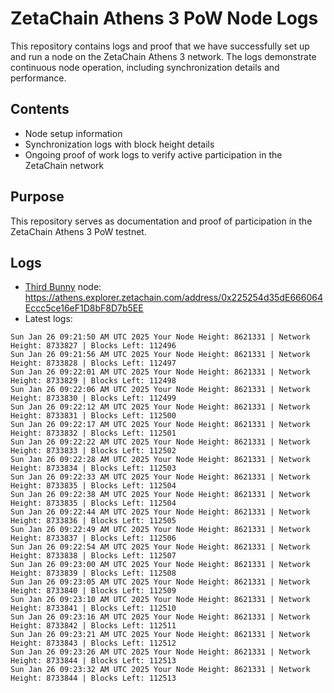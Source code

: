# ZetaChain Athens 3 PoW Node Logs
This repository contains logs and proof that we have successfully set up and run a node on the ZetaChain Athens 3 network. The logs demonstrate continuous node operation, including synchronization details and performance.

## Contents
- Node setup information
- Synchronization logs with block height details
- Ongoing proof of work logs to verify active participation in the ZetaChain network

## Purpose
This repository serves as documentation and proof of participation in the ZetaChain Athens 3 PoW testnet.

## Logs

- [Third Bunny](https://thirdbunny.xyz/) node: https://athens.explorer.zetachain.com/address/0x225254d35dE666064Eccc5ce16eF1D8bF8D7b5EE
- Latest logs:
```
Sun Jan 26 09:21:50 AM UTC 2025 Your Node Height: 8621331 | Network Height: 8733827 | Blocks Left: 112496
Sun Jan 26 09:21:56 AM UTC 2025 Your Node Height: 8621331 | Network Height: 8733828 | Blocks Left: 112497
Sun Jan 26 09:22:01 AM UTC 2025 Your Node Height: 8621331 | Network Height: 8733829 | Blocks Left: 112498
Sun Jan 26 09:22:06 AM UTC 2025 Your Node Height: 8621331 | Network Height: 8733830 | Blocks Left: 112499
Sun Jan 26 09:22:12 AM UTC 2025 Your Node Height: 8621331 | Network Height: 8733831 | Blocks Left: 112500
Sun Jan 26 09:22:17 AM UTC 2025 Your Node Height: 8621331 | Network Height: 8733832 | Blocks Left: 112501
Sun Jan 26 09:22:22 AM UTC 2025 Your Node Height: 8621331 | Network Height: 8733833 | Blocks Left: 112502
Sun Jan 26 09:22:28 AM UTC 2025 Your Node Height: 8621331 | Network Height: 8733834 | Blocks Left: 112503
Sun Jan 26 09:22:33 AM UTC 2025 Your Node Height: 8621331 | Network Height: 8733835 | Blocks Left: 112504
Sun Jan 26 09:22:38 AM UTC 2025 Your Node Height: 8621331 | Network Height: 8733835 | Blocks Left: 112504
Sun Jan 26 09:22:44 AM UTC 2025 Your Node Height: 8621331 | Network Height: 8733836 | Blocks Left: 112505
Sun Jan 26 09:22:49 AM UTC 2025 Your Node Height: 8621331 | Network Height: 8733837 | Blocks Left: 112506
Sun Jan 26 09:22:54 AM UTC 2025 Your Node Height: 8621331 | Network Height: 8733838 | Blocks Left: 112507
Sun Jan 26 09:23:00 AM UTC 2025 Your Node Height: 8621331 | Network Height: 8733839 | Blocks Left: 112508
Sun Jan 26 09:23:05 AM UTC 2025 Your Node Height: 8621331 | Network Height: 8733840 | Blocks Left: 112509
Sun Jan 26 09:23:10 AM UTC 2025 Your Node Height: 8621331 | Network Height: 8733841 | Blocks Left: 112510
Sun Jan 26 09:23:16 AM UTC 2025 Your Node Height: 8621331 | Network Height: 8733842 | Blocks Left: 112511
Sun Jan 26 09:23:21 AM UTC 2025 Your Node Height: 8621331 | Network Height: 8733843 | Blocks Left: 112512
Sun Jan 26 09:23:26 AM UTC 2025 Your Node Height: 8621331 | Network Height: 8733844 | Blocks Left: 112513
Sun Jan 26 09:23:32 AM UTC 2025 Your Node Height: 8621331 | Network Height: 8733844 | Blocks Left: 112513
```
